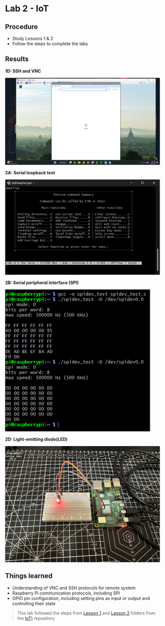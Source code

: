 # Lab 2 - IoT

## Procedure
* Study Lessons 1 & 2
* Follow the steps to complete the labs

## Results
**1D: SSH and VNC**

![VNC](Lab2_VNC.png)

**2A: Serial loopback test**

![LoopBack](LoopBackTest-Lab2.png)

**2B: Serial peripheral interface (SPI)**

![SPITest](SPITest-Lab2.png)

**2D: Light-emitting diode(LED)**

![LED](LED_Lab2.jpeg)

## Things learned
* Understanding of VNC and SSH protocols for remote system
* Raspberry Pi communication protocols, including SPI
* GPIO pin configuration, including setting pins as input or output and controlling their state


> This lab followed the steps from [Lesson 1](https://github.com/kevinwlu/iot/tree/master/lesson1) and [Lesson 2](https://github.com/kevinwlu/iot/tree/master/lesson2) folders from the [IoT)](https://github.com/kevinwlu/iot) repository